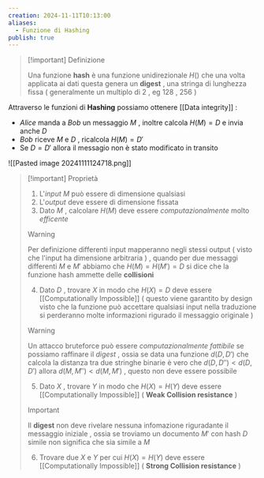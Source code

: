 ```yaml
---
creation: 2024-11-11T10:13:00
aliases:
  - Funzione di Hashing
publish: true
---
```

>[!important] Definizione
>
>Una funzione **hash** è una funzione unidirezionale $H()$ che una volta applicata ai dati questa genera un **digest** , una stringa di lunghezza fissa ( generalmente un multiplo di $2$ , eg $128$ , $256$ ) 

Attraverso le funzioni di **Hashing** possiamo ottenere [[Data integrity]] :
+ *Alice* manda a *Bob* un messaggio $M$ , inoltre calcola $H(M)=D$ e invia anche $D$
+ *Bob* riceve $M$ e $D$ , ricalcola $H(M)=D'$ 
+ Se $D=D'$ allora il messagio non è stato modificato in transito 

![[Pasted image 20241111124718.png]]

>[!important] Proprietà
>1. L'*input* $M$ può essere di dimensione qualsiasi
>2. L'*output* deve essere di dimensione fissata
>3. Dato $M$ , calcolare $H(M)$ deve essere *computazionalmente* molto *efficente* 
>>[!warning] 
>>
>>Per definizione differenti input mapperanno negli stessi output ( visto che l'input ha dimensione arbitraria ) , quando per due messaggi differenti $M$ e $M'$ abbiamo che $H(M)=H(M')=D$  si dice che la funzione hash ammette delle **collisioni**
>
>4. Dato $D$ , trovare $X$ in modo che $H(X)=D$ deve essere [[Computationally Impossible]] ( questo viene garantito by design visto che la funzione può accettare qualsiasi input nella traduzione si perderanno molte informazioni rigurado il messaggio originale )
>>[!warning] 
>>
>>Un attacco bruteforce può essere *computazionalmente fattibile* se possiamo raffinare il *digest* , ossia se data una funzione $d(D,D')$ che calcola la distanza tra due stringhe binarie è vero che $d(D,D'') < d(D,D')$ allora $d(M,M'') < d(M,M')$ , questo non deve essere possibile 
>>
>5. Dato $X$ , trovare $Y$ in modo che $H(X)=H(Y)$ deve essere [[Computationally Impossible]] ( **Weak Collision resistance** )
>>[!important] 
>>Il **digest** non deve rivelare nessuna infomazione riguradante il messaggio iniziale , ossia se troviamo un documento $M'$ con hash $D$ simile non significa che sia simile a $M$ 
>6. Trovare due $X$ e $Y$ per cui $H(X)=H(Y)$ deve essere [[Computationally Impossible]] ( **Strong Collision resistance** )


